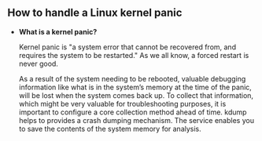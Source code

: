 ## How to handle a Linux kernel panic
-   **What is a kernel panic?**

    Kernel panic is "a system error that cannot be recovered from, and requires the system to be restarted." As we all know, a forced restart is never good.

    As a result of the system needing to be rebooted, valuable debugging information like what is in the system’s memory at the time of the panic, will be lost when the system comes back up.
    To collect that information, which might be very valuable for troubleshooting purposes, it is important to configure a core collection method ahead of time.
    kdump helps to provides a crash dumping mechanism. The service enables you to save the contents of the system memory for analysis.